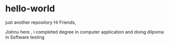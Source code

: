 # hello-world
just another repository
Hi Friends,

Jishnu here , i  completed degree in computer application and doing dilpoma in Software testing 
